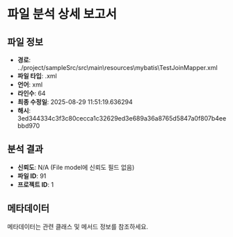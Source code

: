 # 파일 분석 상세 보고서

## 파일 정보
- **경로**: ../project/sampleSrc/src\main\resources\mybatis\TestJoinMapper.xml
- **파일 타입**: .xml
- **언어**: xml
- **라인수**: 64
- **최종 수정일**: 2025-08-29 11:51:19.636294
- **해시**: 3ed344334c3f3c80cecca1c32629ed3e689a36a8765d5847a0f807b4eebbd970

## 분석 결과
- **신뢰도**: N/A (File model에 신뢰도 필드 없음)
- **파일 ID**: 91
- **프로젝트 ID**: 1

## 메타데이터
메타데이터는 관련 클래스 및 메서드 정보를 참조하세요.

